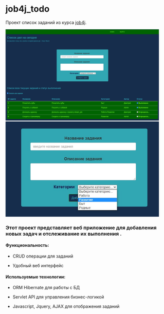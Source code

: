 # job4j_todo
Проект список заданий из курса [job4j](https://job4j.ru/).

![todo_1](images/version_3.jpg)
![todo_2](images/drop_down_list.jpg)


### Этот проект представляет веб приложение для добавления новых задач и отслеживание их выполнения .

#### Функциональность:

- CRUD операции для заданий

- Удобный веб интерфейс

#### Используемые технологии:

- ORM Hibernate для работы с БД

- Servlet API для управления бизнес-логикой

- Javascript, Jquery, AJAX для отображения заданий
